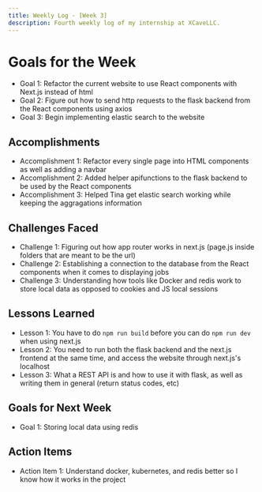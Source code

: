 ```yaml
---
title: Weekly Log - [Week 3]
description: Fourth weekly log of my internship at XCaveLLC.
---
```

# Goals for the Week

- Goal 1: Refactor the current website to use React components with Next.js instead of html
- Goal 2: Figure out how to send http requests to the flask backend from the React components using axios
- Goal 3: Begin implementing elastic search to the website

## Accomplishments

- Accomplishment 1: Refactor every single page into HTML components as well as adding a navbar
- Accomplishment 2: Added helper apifunctions to the flask backend to be used by the React components
- Accomplishment 3: Helped Tina get elastic search working while keeping the aggragations information 

## Challenges Faced

- Challenge 1: Figuring out how app router works in next.js (page.js inside folders that are meant to be the url)
- Challenge 2: Establishing a connection to the database from the React components when it comes to displaying jobs
- Challenge 3: Understanding how tools like Docker and redis work to store local data as opposed to cookies and JS local sessions

## Lessons Learned

- Lesson 1: You have to do `npm run build` before you can do `npm run dev` when using next.js
- Lesson 2: You need to run both the flask backend and the next.js frontend at the same time, and access the website through next.js's localhost
- Lesson 3: What a REST API is and how to use it with flask, as well as writing them in general (return status codes, etc)

## Goals for Next Week

- Goal 1: Storing local data using redis 

## Action Items

- Action Item 1: Understand docker, kubernetes, and redis better so I know how it works in the project

